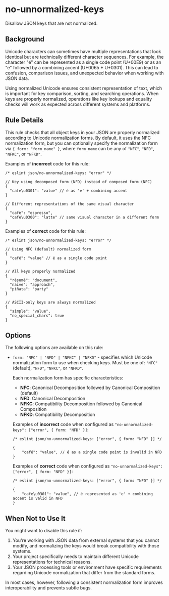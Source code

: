 # no-unnormalized-keys

Disallow JSON keys that are not normalized.

## Background

Unicode characters can sometimes have multiple representations that look identical but are technically different character sequences. For example, the character "é" can be represented as a single code point (U+00E9) or as an "e" followed by a combining accent (U+0065 + U+0301). This can lead to confusion, comparison issues, and unexpected behavior when working with JSON data.

Using normalized Unicode ensures consistent representation of text, which is important for key comparison, sorting, and searching operations. When keys are properly normalized, operations like key lookups and equality checks will work as expected across different systems and platforms.

## Rule Details

This rule checks that all object keys in your JSON are properly normalized according to Unicode normalization forms. By default, it uses the NFC normalization form, but you can optionally specify the normalization form via `{ form: "form_name" }`, where `form_name` can be any of `"NFC"`, `"NFD"`, `"NFKC"`, or `"NFKD"`. 

Examples of **incorrect** code for this rule:

```jsonc
/* eslint json/no-unnormalized-keys: "error" */

// Key using decomposed form (NFD) instead of composed form (NFC)
{
  "cafe\u0301": "value" // é as 'e' + combining accent
}

// Different representations of the same visual character
{
  "cafè": "espresso",
  "cafe\u0300": "latte" // same visual character in a different form
}
```

Examples of **correct** code for this rule:

```jsonc
/* eslint json/no-unnormalized-keys: "error" */

// Using NFC (default) normalized form
{
  "café": "value" // é as a single code point
}

// All keys properly normalized
{
  "résumé": "document",
  "naïve": "approach",
  "piñata": "party"
}

// ASCII-only keys are always normalized
{
  "simple": "value",
  "no_special_chars": true
}
```

## Options

The following options are available on this rule:

- `form: "NFC" | "NFD" | "NFKC" | "NFKD"` - specifies which Unicode normalization form to use when checking keys. Must be one of: `"NFC"` (default), `"NFD"`, `"NFKC"`, or `"NFKD"`.

    Each normalization form has specific characteristics:

    - **NFC**: Canonical Decomposition followed by Canonical Composition (default)
    - **NFD**: Canonical Decomposition
    - **NFKC**: Compatibility Decomposition followed by Canonical Composition
    - **NFKD**: Compatibility Decomposition

    Examples of **incorrect** code when configured as `"no-unnormalized-keys": ["error", { form: "NFD" }]`:

    ```jsonc
    /* eslint json/no-unnormalized-keys: ["error", { form: "NFD" }] */

    {
    	"café": "value", // é as a single code point is invalid in NFD
    }
    ```

    Examples of **correct** code when configured as `"no-unnormalized-keys": ["error", { form: "NFD" }]`:

    ```jsonc
    /* eslint json/no-unnormalized-keys: ["error", { form: "NFD" }] */

    {
    	"cafe\u0301": "value", // é represented as 'e' + combining accent is valid in NFD
    }
    ```

## When Not to Use It

You might want to disable this rule if:

1. You're working with JSON data from external systems that you cannot modify, and normalizing the keys would break compatibility with those systems.
1. Your project specifically needs to maintain different Unicode representations for technical reasons.
1. Your JSON processing tools or environment have specific requirements regarding Unicode normalization that differ from the standard forms.

In most cases, however, following a consistent normalization form improves interoperability and prevents subtle bugs.
